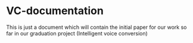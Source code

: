 # VC-documentation
This is just a document which will contain the initial paper for our work so far in our graduation project (Intelligent voice conversion)
